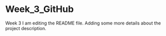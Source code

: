 # Week_3_GitHub
Week 3
I am editing the README file. Adding some more details about the project description.
